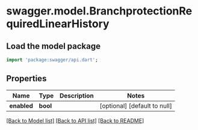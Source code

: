 # swagger.model.BranchprotectionRequiredLinearHistory

## Load the model package
```dart
import 'package:swagger/api.dart';
```

## Properties
Name | Type | Description | Notes
------------ | ------------- | ------------- | -------------
**enabled** | **bool** |  | [optional] [default to null]

[[Back to Model list]](../README.md#documentation-for-models) [[Back to API list]](../README.md#documentation-for-api-endpoints) [[Back to README]](../README.md)

